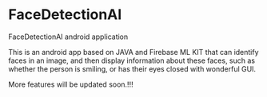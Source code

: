 # FaceDetectionAI
FaceDetectionAI android application

This is an android app based on JAVA and Firebase ML KIT  that can identify faces in an image, and then display information about these faces, such as whether the person is smiling, or has their eyes closed with wonderful GUI.

More features will be updated soon.!!!
